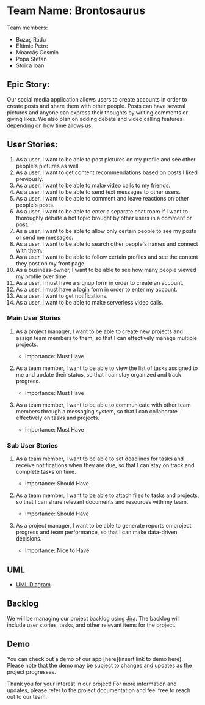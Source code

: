# Team Name: Brontosaurus

Team members:
- Buzaș Radu
- Eftimie Petre
- Moarcăș Cosmin
- Popa Ștefan
- Stoica Ioan

## Epic Story: 

Our social media application allows users to create accounts in order to create posts and share them with other people. Posts can have several pictures and anyone can express their thoughts by writing comments or giving likes. We also plan on adding debate and video calling features depending on how time allows us.

## User Stories:

1. As a user, I want to be able to post pictures on my profile and see other people's pictures as well.
2. As a user, I want to get content recommendations based on posts I liked previously.
3. As a user, I want to be able to make video calls to my friends.
4. As a user, I want to be able to send text messages to other users.
5. As a user, I want to be able to comment and leave reactions on other people's posts.
6. As a user, I want to be able to enter a separate chat room if I want to thoroughly debate a hot topic brought by other users in a comment or post.
7. As a user, I want to be able to allow only certain people to see my posts or send me messages.
8. As a user, I want to be able to search other people's names and connect with them.
9. As a user, I want to be able to follow certain profiles and see the content they post on my front page.
10. As a business-owner, I want to be able to see how many people viewed my profile over time.
11. As a user, I must have a signup form in order to create an account.
12. As a user, I must have a login form in order to enter my account.
13. As a user, I want to get notifications.
14. As a user, I want to be able to make serverless video calls.

### Main User Stories

1. As a project manager, I want to be able to create new projects and assign team members to them, so that I can effectively manage multiple projects.
   - Importance: Must Have

2. As a team member, I want to be able to view the list of tasks assigned to me and update their status, so that I can stay organized and track progress.
   - Importance: Must Have

3. As a team member, I want to be able to communicate with other team members through a messaging system, so that I can collaborate effectively on tasks and projects.
   - Importance: Must Have

### Sub User Stories

1. As a team member, I want to be able to set deadlines for tasks and receive notifications when they are due, so that I can stay on track and complete tasks on time.
   - Importance: Should Have

2. As a team member, I want to be able to attach files to tasks and projects, so that I can share relevant documents and resources with my team.
   - Importance: Should Have

3. As a project manager, I want to be able to generate reports on project progress and team performance, so that I can make data-driven decisions.
   - Importance: Nice to Have

## UML

- [UML Diagram](http://www.plantuml.com/plantuml/dpng/dPJFJiCm3CRlVOeS-REzm4v3I0Ya7IQcdH27a9Wk8asg91sQ4EzEEYUb2Q4Rd5RRly_vd7fTMaUDwnfPLKnIQydMWY4V5I62amNPE2DKxIDeg93ZHElXTstuFRMx8K-gpzXdRVIha51erLam3pyoYZQGz4VzMZ3N6TW-hiR577uHUWX75hHrXVEP0Ug0tpYVvFwfQ8c3PKQqJcYLk48xrlknG_xfUJJthMuQKFy-j_MUqmpJolKDo_Ejn1lUyUbMkSK9AKEYeCO5sO3P2uRgQmI8WLfO1-O2OzoO6OcHOkRGEk3hi3UN8wdKjL1_qUsru8JjgAeXveCSXq7gkCerkFxtjp872GvAHBx9oSmX5zvfY0fdHCwxE0rrBJ-h6NekS-bsf9vz8XhsZvam4jWz8N2H1W9zJX9-t8co_xz8OO-lfGzjsKd4xW1u4SltEHaMSt7U4AKTPYIt5sNn4Z8Pmp11yJREH6jmPt7zs7xa2Dla7d7ou_BEvrV3TtP1TjGIhM1KydZ8DrGTlWlODwdrR58hwU87foXCY-KJytf8Jo7L4XJl6la5)

## Backlog

We will be managing our project backlog using [Jira](https://proiectmds.atlassian.net/jira/software/projects/MDS/boards/1). The backlog will include user stories, tasks, and other relevant items for the project.

## Demo

You can check out a demo of our app [here](insert link to demo here). Please note that the demo may be subject to changes and updates as the project progresses.

Thank you for your interest in our project! For more information and updates, please refer to the project documentation and feel free to reach out to our team.